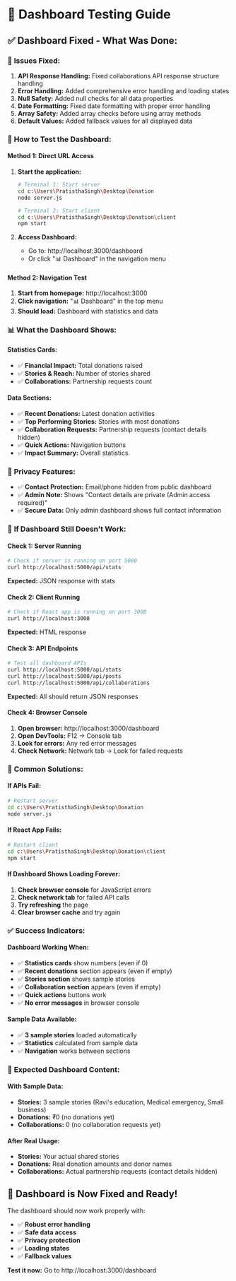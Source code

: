 # 🧪 Dashboard Testing Guide

## ✅ Dashboard Fixed - What Was Done:

### 🔧 **Issues Fixed:**
1. **API Response Handling:** Fixed collaborations API response structure handling
2. **Error Handling:** Added comprehensive error handling and loading states
3. **Null Safety:** Added null checks for all data properties
4. **Date Formatting:** Fixed date formatting with proper error handling
5. **Array Safety:** Added array checks before using array methods
6. **Default Values:** Added fallback values for all displayed data

### 🎯 **How to Test the Dashboard:**

#### **Method 1: Direct URL Access**
1. **Start the application:** 
   ```bash
   # Terminal 1: Start server
   cd c:\Users\PratisthaSingh\Desktop\Donation
   node server.js
   
   # Terminal 2: Start client
   cd c:\Users\PratisthaSingh\Desktop\Donation\client
   npm start
   ```

2. **Access Dashboard:**
   - Go to: http://localhost:3000/dashboard
   - Or click "📊 Dashboard" in the navigation menu

#### **Method 2: Navigation Test**
1. **Start from homepage:** http://localhost:3000
2. **Click navigation:** "📊 Dashboard" in the top menu
3. **Should load:** Dashboard with statistics and data

### 📊 **What the Dashboard Shows:**

#### **Statistics Cards:**
- ✅ **Financial Impact:** Total donations raised
- ✅ **Stories & Reach:** Number of stories shared
- ✅ **Collaborations:** Partnership requests count

#### **Data Sections:**
- ✅ **Recent Donations:** Latest donation activities
- ✅ **Top Performing Stories:** Stories with most donations
- ✅ **Collaboration Requests:** Partnership requests (contact details hidden)
- ✅ **Quick Actions:** Navigation buttons
- ✅ **Impact Summary:** Overall statistics

### 🔐 **Privacy Features:**
- ✅ **Contact Protection:** Email/phone hidden from public dashboard
- ✅ **Admin Note:** Shows "Contact details are private (Admin access required)"
- ✅ **Secure Data:** Only admin dashboard shows full contact information

### 🚨 **If Dashboard Still Doesn't Work:**

#### **Check 1: Server Running**
```bash
# Check if server is running on port 5000
curl http://localhost:5000/api/stats
```
**Expected:** JSON response with stats

#### **Check 2: Client Running**
```bash
# Check if React app is running on port 3000
curl http://localhost:3000
```
**Expected:** HTML response

#### **Check 3: API Endpoints**
```bash
# Test all dashboard APIs
curl http://localhost:5000/api/stats
curl http://localhost:5000/api/posts
curl http://localhost:5000/api/collaborations
```
**Expected:** All should return JSON responses

#### **Check 4: Browser Console**
1. **Open browser:** http://localhost:3000/dashboard
2. **Open DevTools:** F12 → Console tab
3. **Look for errors:** Any red error messages
4. **Check Network:** Network tab → Look for failed requests

### 🔄 **Common Solutions:**

#### **If APIs Fail:**
```bash
# Restart server
cd c:\Users\PratisthaSingh\Desktop\Donation
node server.js
```

#### **If React App Fails:**
```bash
# Restart client
cd c:\Users\PratisthaSingh\Desktop\Donation\client
npm start
```

#### **If Dashboard Shows Loading Forever:**
1. **Check browser console** for JavaScript errors
2. **Check network tab** for failed API calls
3. **Try refreshing** the page
4. **Clear browser cache** and try again

### ✅ **Success Indicators:**

#### **Dashboard Working When:**
- ✅ **Statistics cards** show numbers (even if 0)
- ✅ **Recent donations** section appears (even if empty)
- ✅ **Stories section** shows sample stories
- ✅ **Collaboration section** appears (even if empty)
- ✅ **Quick actions** buttons work
- ✅ **No error messages** in browser console

#### **Sample Data Available:**
- ✅ **3 sample stories** loaded automatically
- ✅ **Statistics** calculated from sample data
- ✅ **Navigation** works between sections

### 🎯 **Expected Dashboard Content:**

#### **With Sample Data:**
- **Stories:** 3 sample stories (Ravi's education, Medical emergency, Small business)
- **Donations:** ₹0 (no donations yet)
- **Collaborations:** 0 (no collaboration requests yet)

#### **After Real Usage:**
- **Stories:** Your actual shared stories
- **Donations:** Real donation amounts and donor names
- **Collaborations:** Actual partnership requests (contact details hidden)

## 🚀 **Dashboard is Now Fixed and Ready!**

The dashboard should now work properly with:
- ✅ **Robust error handling**
- ✅ **Safe data access**
- ✅ **Privacy protection**
- ✅ **Loading states**
- ✅ **Fallback values**

**Test it now:** Go to http://localhost:3000/dashboard